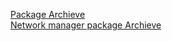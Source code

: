 [Package Archieve](http://in.archive.ubuntu.com/ubuntu/pool/main/n/)  
[Network manager package Archieve](http://in.archive.ubuntu.com/ubuntu/pool/main/n/network-manager-applet/network-manager-gnome_1.8.24-1ubuntu3_amd64.deb)
